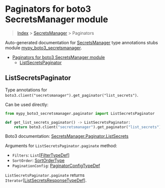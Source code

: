 # Paginators for boto3 SecretsManager module

> [Index](../README.md) > [SecretsManager](./README.md) > Paginators

Auto-generated documentation for
[SecretsManager](https://boto3.amazonaws.com/v1/documentation/api/latest/reference/services/secretsmanager.html#SecretsManager)
type annotations stubs module
[mypy_boto3_secretsmanager](https://pypi.org/project/mypy-boto3-secretsmanager/).

- [Paginators for boto3 SecretsManager module](#paginators-for-boto3-secretsmanager-module)
  - [ListSecretsPaginator](#listsecretspaginator)

## ListSecretsPaginator

Type annotations for
`boto3.client("secretsmanager").get_paginator("list_secrets")`.

Can be used directly:

```python
from mypy_boto3_secretsmanager.paginator import ListSecretsPaginator

def get_list_secrets_paginator() -> ListSecretsPaginator:
    return boto3.client("secretsmanager").get_paginator("list_secrets")
```

Boto3 documentation:
[SecretsManager.Paginator.ListSecrets](https://boto3.amazonaws.com/v1/documentation/api/latest/reference/services/secretsmanager.html#SecretsManager.Paginator.ListSecrets)

Arguments for `ListSecretsPaginator.paginate` method:

- `Filters`:
  `List`\[[FilterTypeDef](https://vemel.github.io/boto3_stubs_docs/mypy_boto3_secretsmanager/type_defs.html#filtertypedef)\]
- `SortOrder`:
  [SortOrderType](https://vemel.github.io/boto3_stubs_docs/mypy_boto3_secretsmanager/literals.html#sortordertype)
- `PaginationConfig`:
  [PaginatorConfigTypeDef](https://vemel.github.io/boto3_stubs_docs/mypy_boto3_secretsmanager/type_defs.html#paginatorconfigtypedef)

`ListSecretsPaginator.paginate` returns
`Iterator`\[[ListSecretsResponseTypeDef](https://vemel.github.io/boto3_stubs_docs/mypy_boto3_secretsmanager/type_defs.html#listsecretsresponsetypedef)\].
